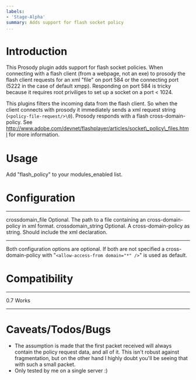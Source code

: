 ```yaml
---
labels:
- 'Stage-Alpha'
summary: Adds support for flash socket policy
...
```


Introduction
============

This Prosody plugin adds support for flash socket policies. When
connecting with a flash client (from a webpage, not an exe) to prosody
the flash client requests for an xml "file" on port 584 or the
connecting port (5222 in the case of default xmpp). Responding on port
584 is tricky because it requires root priviliges to set up a socket on
a port \< 1024.

This plugins filters the incoming data from the flash client. So when
the client connects with prosody it immediately sends a xml request
string (`<policy-file-request/>\0`). Prosody responds with a flash
cross-domain-policy. See
http://www.adobe.com/devnet/flashplayer/articles/socket\_policy\_files.html
for more information.

Usage
=====

Add "flash\_policy" to your modules\_enabled list.

Configuration
=============

  --------------------- --------------------------------------------------------------------------------
  crossdomain\_file     Optional. The path to a file containing an cross-domain-policy in xml format.
  crossdomain\_string   Optional. A cross-domain-policy as string. Should include the xml declaration.
  --------------------- --------------------------------------------------------------------------------

Both configuration options are optional. If both are not specified a
cross-domain-policy with "`<allow-access-from domain="*" />`" is used as
default.

Compatibility
=============

  ----- -------
  0.7   Works
  ----- -------

Caveats/Todos/Bugs
==================

-   The assumption is made that the first packet received will always
    contain the policy request data, and all of it. This isn't robust
    against fragmentation, but on the other hand I highly doubt you'll
    be seeing that with such a small packet.
-   Only tested by me on a single server :)
